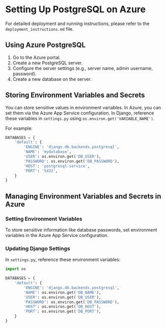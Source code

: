 # Setting Up PostgreSQL on Azure

For detailed deployment and running instructions, please refer to the `deployment_instructions.md` file.

## Using Azure PostgreSQL
1. Go to the Azure portal.
2. Create a new PostgreSQL server.
3. Configure the server settings (e.g., server name, admin username, password).
4. Create a new database on the server.

## Storing Environment Variables and Secrets
You can store sensitive values in environment variables. In Azure, you can set them via the Azure App Service configuration. In Django, reference these variables in `settings.py` using `os.environ.get('VARIABLE_NAME')`.

For example:
```python
DATABASES = {
    'default': {
        'ENGINE': 'django.db.backends.postgresql',
        'NAME': 'mydatabase',
        'USER': os.environ.get('DB_USER'),
        'PASSWORD': os.environ.get('DB_PASSWORD'),
        'HOST': 'postgresql-service',
        'PORT': '5432',
    }
}
```

## Managing Environment Variables and Secrets in Azure

### Setting Environment Variables
To store sensitive information like database passwords, set environment variables in the Azure App Service configuration.

### Updating Django Settings
In `settings.py`, reference these environment variables:
```python
import os

DATABASES = {
    'default': {
        'ENGINE': 'django.db.backends.postgresql',
        'NAME': os.environ.get('DB_NAME'),
        'USER': os.environ.get('DB_USER'),
        'PASSWORD': os.environ.get('DB_PASSWORD'),
        'HOST': os.environ.get('DB_HOST'),
        'PORT': os.environ.get('DB_PORT'),
    }
}
```